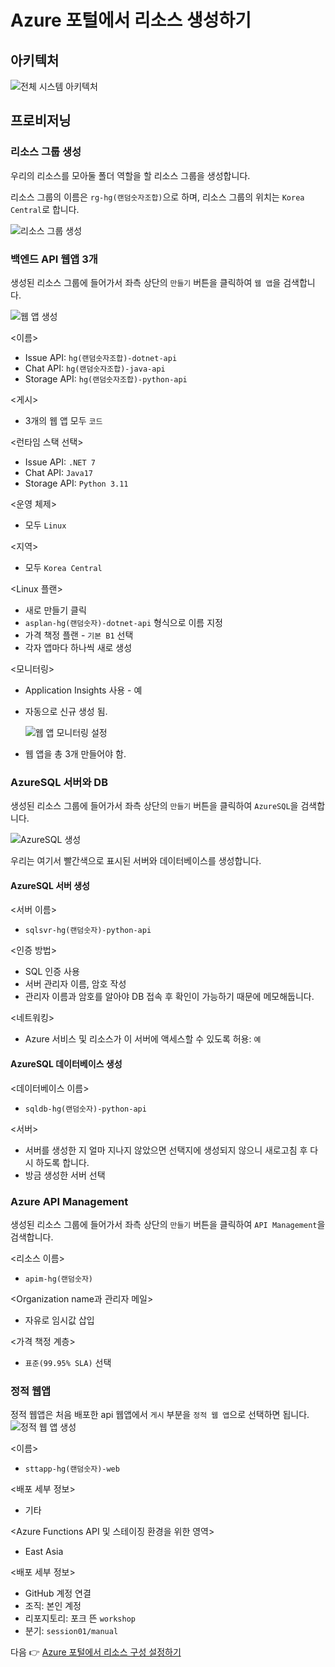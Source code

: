 # Azure 포털에서 리소스 생성하기

## 아키텍처

![전체 시스템 아키텍처](../../images/architecture.png)

## 프로비저닝
### 리소스 그룹 생성
우리의 리소스를 모아둘 폴더 역할을 할 리소스 그룹을 생성합니다.

리소스 그룹의 이름은 `rg-hg(랜덤숫자조합)`으로 하며, 리소스 그룹의 위치는 `Korea Central`로 합니다.

![리소스 그룹 생성](images/resourcegroup.png)

### 백엔드 API 웹앱 3개

생성된 리소스 그룹에 들어가서 좌측 상단의 `만들기` 버튼을 클릭하여 `웹 앱`을 검색합니다.

![웹 앱 생성](images/webappcreation.png)

<이름>
* Issue API: `hg(랜덤숫자조합)-dotnet-api`
* Chat API: `hg(랜덤숫자조합)-java-api`
* Storage API: `hg(랜덤숫자조합)-python-api`


<게시>
* 3개의 웹 앱 모두 `코드`

<런타임 스택 선택>
* Issue API: `.NET 7`
* Chat API: `Java17`
* Storage API: `Python 3.11`

<운영 체제>
* 모두 `Linux`  

<지역>
* 모두 `Korea Central`

<Linux 플랜>
* 새로 만들기 클릭
* `asplan-hg(랜덤숫자)-dotnet-api` 형식으로 이름 지정
* 가격 책정 플랜 - `기본 B1` 선택
* 각자 앱마다 하나씩 새로 생성

<모니터링>
* Application Insights 사용 - 예
* 자동으로 신규 생성 됨.

  ![웹 앱 모니터링 설정](images/webapp-monitoring.png)

* 웹 앱을 총 3개 만들어야 함.
  


### AzureSQL 서버와 DB
생성된 리소스 그룹에 들어가서 좌측 상단의 `만들기` 버튼을 클릭하여 `AzureSQL`을 검색합니다.

![AzureSQL 생성](images/sqlserverdb.png)

우리는 여기서 빨간색으로 표시된 서버와 데이터베이스를 생성합니다.

#### AzureSQL 서버 생성
<서버 이름>
* `sqlsvr-hg(랜덤숫자)-python-api`

<인증 방법>
* SQL 인증 사용
* 서버 관리자 이름, 암호 작성
* 관리자 이름과 암호를 알아야 DB 접속 후 확인이 가능하기 때문에 메모해둡니다.

<네트워킹>
* Azure 서비스 및 리소스가 이 서버에 액세스할 수 있도록 허용: `예`

#### AzureSQL 데이터베이스 생성
<데이터베이스 이름>
* `sqldb-hg(랜덤숫자)-python-api`

<서버>
* 서버를 생성한 지 얼마 지나지 않았으면 선택지에 생성되지 않으니 새로고침 후 다시 하도록 합니다.
* 방금 생성한 서버 선택

### Azure API Management
생성된 리소스 그룹에 들어가서 좌측 상단의 `만들기` 버튼을 클릭하여 `API Management`을 검색합니다.

<리소스 이름>
* `apim-hg(랜덤숫자)`

<Organization name과 관리자 메일>
* 자유로 임시값 삽입

<가격 책정 계층>
* `표준(99.95% SLA)` 선택

### 정적 웹앱

정적 웹앱은 처음 배포한 api 웹앱에서 `게시` 부분을 `정적 웹 앱`으로 선택하면 됩니다.
![정적 웹 앱 생성](images/aswacreation.png)

<이름>
* `sttapp-hg(랜덤숫자)-web`

<배포 세부 정보>
* 기타

<Azure Functions API 및 스테이징 환경을 위한 영역>
* East Asia
  
<배포 세부 정보>
* GitHub 계정 연결
* 조직: 본인 계정
* 리포지토리: 포크 뜬 `workshop`
* 분기: `session01/manual`


다음 👉 [Azure 포털에서 리소스 구성 설정하기](./02-portal-works.md)
